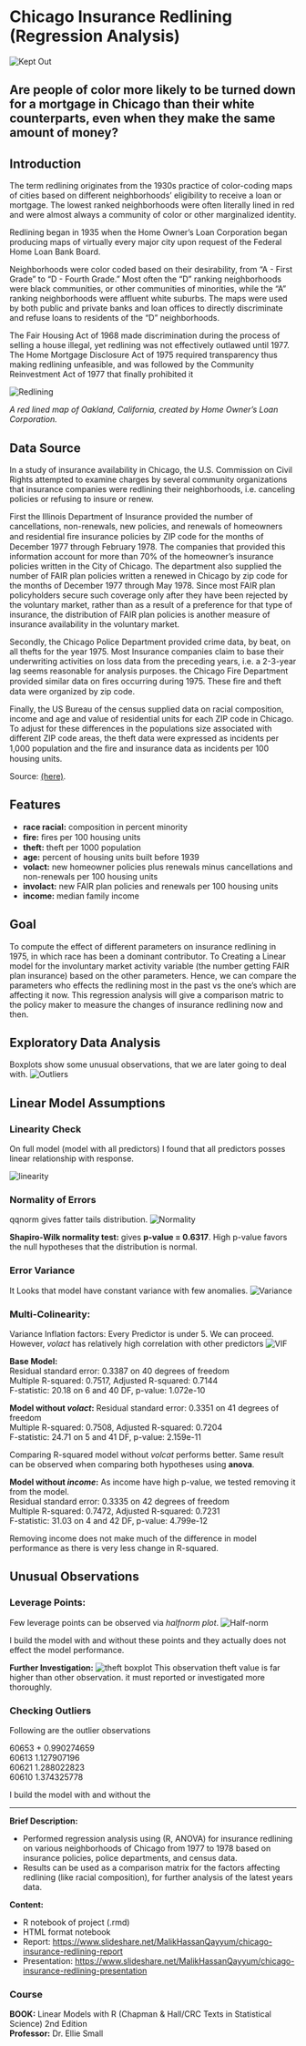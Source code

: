 # Chicago Insurance Redlining (Regression Analysis) 

![Kept Out](images/redlining-lead.jpg)

## Are people of color more likely to be turned down for a mortgage in Chicago than their white counterparts, even when they make the same amount of money?

## Introduction #
The term redlining originates from the 1930s practice of color-coding maps of cities based on different neighborhoods’ eligibility to receive a loan or mortgage. The lowest ranked neighborhoods were often literally lined in red and were almost always a community of color or other marginalized identity.

Redlining began in 1935 when the Home Owner’s Loan Corporation began producing maps of virtually every major city upon request of the Federal Home Loan Bank Board.

Neighborhoods were color coded based on their desirability, from “A - First Grade” to “D - Fourth Grade.” Most often the “D” ranking neighborhoods were black communities, or other communities of minorities, while the “A” ranking neighborhoods were affluent white suburbs.
The maps were used by both public and private banks and loan offices to directly discriminate and refuse loans to residents of the “D” neighborhoods.

The Fair Housing Act of 1968 made discrimination during the process of selling a house illegal, yet redlining was not effectively outlawed until 1977. The Home Mortgage Disclosure Act of 1975 required transparency thus making redlining unfeasible, and was followed by the Community Reinvestment Act of 1977 that finally prohibited it

![Redlining](images/redlining.png)

*A red lined map of Oakland, California, created by Home Owner’s Loan Corporation.*

## Data Source #

In a study of insurance availability in Chicago, the U.S. Commission on Civil Rights attempted to examine charges by several community organizations that insurance companies were redlining their neighborhoods, i.e. canceling policies or refusing to insure or renew.

First the Illinois Department of Insurance provided the number of cancellations, non-renewals, new policies, and renewals of homeowners and residential ﬁre insurance policies by ZIP code for the months of December 1977 through February 1978. The companies that provided this information account for more than 70% of the homeowner’s insurance policies written in the City of Chicago. The department also supplied the number of FAIR plan policies written a renewed in Chicago by zip code for the months of December 1977 through May 1978. Since most FAIR plan policyholders secure such coverage only after they have been rejected by the voluntary market, rather than as a result of a preference for that type of insurance, the distribution of FAIR plan policies is another measure of insurance availability in the voluntary market.

Secondly, the Chicago Police Department provided crime data, by beat, on all thefts for the year 1975. Most Insurance companies claim to base their underwriting activities on loss data from the preceding years, i.e. a 2-3-year lag seems reasonable for analysis purposes. the Chicago Fire Department provided similar data on ﬁres occurring during 1975. These ﬁre and theft data were organized by zip code.

Finally, the US Bureau of the census supplied data on racial composition, income and age and value of residential units for each ZIP code in Chicago. To adjust for these differences in the populations size associated with different ZIP code areas, the theft data were expressed as incidents per 1,000 population and the ﬁre and insurance data as incidents per 100 housing units.

Source: [(here)](https://rdrr.io/cran/faraway/man/chredlin.html).

## Features #

- **race racial:** composition in percent minority
- **fire:** ﬁres per 100 housing units
- **theft:** theft per 1000 population
- **age:** percent of housing units built before 1939
- **volact:** new homeowner policies plus renewals minus cancellations and non-renewals per 100 housing units
- **involact:** new FAIR plan policies and renewals per 100 housing units
- **income:** median family income

## Goal #
To compute the effect of different parameters on insurance redlining in 1975, in which race has been a dominant contributor. To Creating a Linear model for the involuntary market activity variable (the number getting FAIR plan insurance) based on the other parameters. Hence, we can compare the parameters who effects the redlining most in the past vs the one’s which are affecting it now. This regression analysis will give a comparison matric to the policy maker to measure the changes of insurance redlining now and then.  


## Exploratory Data Analysis #
Boxplots show some unusual observations, that we are later going to deal with.
![Outliers](images/boxplot1.png)


## Linear Model Assumptions ##
### Linearity Check
On full model (model with all predictors) I found that all predictors posses linear relationship with response.

![linearity](images/linearity.jpg)
### Normality of Errors 
qqnorm gives fatter tails distribution.
![Normality](images/qqnorm.jpg)

**Shapiro-Wilk normality test:** gives **p-value = 0.6317**. High p-value  favors the null hypotheses that the distribution is normal. 

### Error Variance 
It Looks that model have constant variance with few anomalies.
![Variance](images/ErrorVarience.jpg)


### Multi-Colinearity:
Variance Inflation factors:
Every Predictor is under 5. We can proceed. However, *volact* has relatively high correlation with other predictors
![VIF](images/vif.jpg)

**Base Model:**<br>
Residual standard error: 0.3387 on 40 degrees of freedom<br>
Multiple R-squared:  0.7517, Adjusted R-squared:  0.7144<br>
F-statistic: 20.18 on 6 and 40 DF,  p-value: 1.072e-10<br>


**Model without *volact*:**
Residual standard error: 0.3351 on 41 degrees of freedom<br>
Multiple R-squared:  0.7508, Adjusted R-squared:  0.7204<br>
F-statistic: 24.71 on 5 and 41 DF,  p-value: 2.159e-11<br>

Comparing R-squared model without *volcat* performs better. Same result can be observed when comparing both hypotheses using **anova**. 

**Model without *income*:** As income have high p-value, we tested removing it from the model.
<br> Residual standard error: 0.3335 on 42 degrees of freedom
<br> Multiple R-squared:  0.7472, Adjusted R-squared:  0.7231
<br> F-statistic: 31.03 on 4 and 42 DF,  p-value: 4.799e-12

Removing income does not make much of the difference in model performance as there is very less change in R-squared.


## Unusual Observations ##
### Leverage Points:
Few leverage points can be observed via *halfnorm plot*.
![Half-norm](images/halfnorm.jpg)

I build the model with and without these points and they actually does not effect the model performance. 

**Further Investigation:**
![theft boxplot](images/theft.jpg)
This observation theft value is far higher than other observation. it must reported or investigated more thoroughly.

### Checking Outliers
Following are the outlier observations

60653	+ 0.990274659 <br>
60613	1.127907196 <br>
60621 	1.288022823 <br>
60610   1.374325778 <br>

I build the model with and without the 



-----------------


**Brief Description:**
-	Performed regression analysis using (R, ANOVA) for insurance redlining on various neighborhoods of Chicago from 1977 to 1978 based on insurance policies, police departments, and census data.
-	Results can be used as a comparison matrix for the factors affecting redlining (like racial composition), for further analysis of the latest years data.


**Content:**

- R notebook of project (.rmd)
- HTML format notebook
- Report: https://www.slideshare.net/MalikHassanQayyum/chicago-insurance-redlining-report
- Presentation: https://www.slideshare.net/MalikHassanQayyum/chicago-insurance-redlining-presentation

### Course 
**BOOK:** Linear Models with R (Chapman & Hall/CRC Texts in Statistical Science) 2nd Edition<br>
**Professor:** Dr. Ellie Small<br>
<br>
